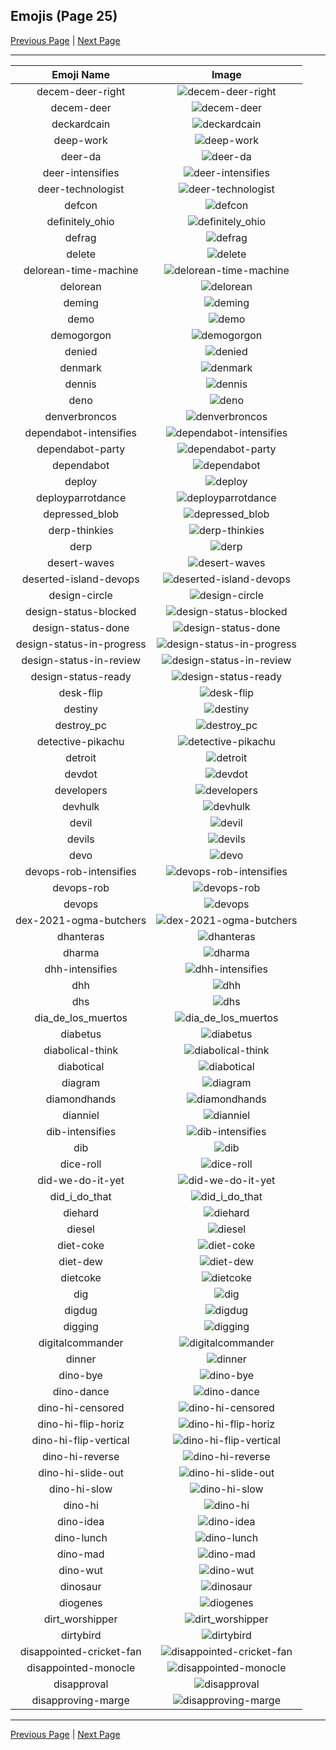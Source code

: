 
## Emojis (Page 25)

[Previous Page](/docs/hc/page-d-0024.md)
  | [Next Page](/docs/hc/page-d-0026.md)

<hr />

|Emoji Name|Image|
| :-: | :-: |
|decem-deer-right| ![decem-deer-right](/emojis/hc/decem-deer-right.png)|
|decem-deer| ![decem-deer](/emojis/hc/decem-deer.png)|
|deckardcain| ![deckardcain](/emojis/hc/deckardcain.jpg)|
|deep-work| ![deep-work](/emojis/hc/deep-work.png)|
|deer-da| ![deer-da](/emojis/hc/deer-da.png)|
|deer-intensifies| ![deer-intensifies](/emojis/hc/deer-intensifies.gif)|
|deer-technologist| ![deer-technologist](/emojis/hc/deer-technologist.png)|
|defcon| ![defcon](/emojis/hc/defcon.png)|
|definitely_ohio| ![definitely_ohio](/emojis/hc/definitely_ohio.png)|
|defrag| ![defrag](/emojis/hc/defrag.gif)|
|delete| ![delete](/emojis/hc/delete.png)|
|delorean-time-machine| ![delorean-time-machine](/emojis/hc/delorean-time-machine.png)|
|delorean| ![delorean](/emojis/hc/delorean.png)|
|deming| ![deming](/emojis/hc/deming.png)|
|demo| ![demo](/emojis/hc/demo.png)|
|demogorgon| ![demogorgon](/emojis/hc/demogorgon.png)|
|denied| ![denied](/emojis/hc/denied.png)|
|denmark| ![denmark](/emojis/hc/denmark.png)|
|dennis| ![dennis](/emojis/hc/dennis.png)|
|deno| ![deno](/emojis/hc/deno.png)|
|denverbroncos| ![denverbroncos](/emojis/hc/denverbroncos.png)|
|dependabot-intensifies| ![dependabot-intensifies](/emojis/hc/dependabot-intensifies.gif)|
|dependabot-party| ![dependabot-party](/emojis/hc/dependabot-party.gif)|
|dependabot| ![dependabot](/emojis/hc/dependabot.png)|
|deploy| ![deploy](/emojis/hc/deploy.jpg)|
|deployparrotdance| ![deployparrotdance](/emojis/hc/deployparrotdance.gif)|
|depressed_blob| ![depressed_blob](/emojis/hc/depressed_blob.gif)|
|derp-thinkies| ![derp-thinkies](/emojis/hc/derp-thinkies.png)|
|derp| ![derp](/emojis/hc/derp.jpg)|
|desert-waves| ![desert-waves](/emojis/hc/desert-waves.gif)|
|deserted-island-devops| ![deserted-island-devops](/emojis/hc/deserted-island-devops.png)|
|design-circle| ![design-circle](/emojis/hc/design-circle.png)|
|design-status-blocked| ![design-status-blocked](/emojis/hc/design-status-blocked.png)|
|design-status-done| ![design-status-done](/emojis/hc/design-status-done.png)|
|design-status-in-progress| ![design-status-in-progress](/emojis/hc/design-status-in-progress.png)|
|design-status-in-review| ![design-status-in-review](/emojis/hc/design-status-in-review.png)|
|design-status-ready| ![design-status-ready](/emojis/hc/design-status-ready.png)|
|desk-flip| ![desk-flip](/emojis/hc/desk-flip.jpg)|
|destiny| ![destiny](/emojis/hc/destiny.png)|
|destroy_pc| ![destroy_pc](/emojis/hc/destroy_pc.gif)|
|detective-pikachu| ![detective-pikachu](/emojis/hc/detective-pikachu.png)|
|detroit| ![detroit](/emojis/hc/detroit.jpg)|
|devdot| ![devdot](/emojis/hc/devdot.png)|
|developers| ![developers](/emojis/hc/developers.gif)|
|devhulk| ![devhulk](/emojis/hc/devhulk.png)|
|devil| ![devil](/emojis/hc/devil.gif)|
|devils| ![devils](/emojis/hc/devils.png)|
|devo| ![devo](/emojis/hc/devo.png)|
|devops-rob-intensifies| ![devops-rob-intensifies](/emojis/hc/devops-rob-intensifies.gif)|
|devops-rob| ![devops-rob](/emojis/hc/devops-rob.png)|
|devops| ![devops](/emojis/hc/devops.png)|
|dex-2021-ogma-butchers| ![dex-2021-ogma-butchers](/emojis/hc/dex-2021-ogma-butchers.png)|
|dhanteras| ![dhanteras](/emojis/hc/dhanteras.jpg)|
|dharma| ![dharma](/emojis/hc/dharma.jpg)|
|dhh-intensifies| ![dhh-intensifies](/emojis/hc/dhh-intensifies.gif)|
|dhh| ![dhh](/emojis/hc/dhh.png)|
|dhs| ![dhs](/emojis/hc/dhs.png)|
|dia_de_los_muertos| ![dia_de_los_muertos](/emojis/hc/dia_de_los_muertos.png)|
|diabetus| ![diabetus](/emojis/hc/diabetus.png)|
|diabolical-think| ![diabolical-think](/emojis/hc/diabolical-think.png)|
|diabotical| ![diabotical](/emojis/hc/diabotical.png)|
|diagram| ![diagram](/emojis/hc/diagram.png)|
|diamondhands| ![diamondhands](/emojis/hc/diamondhands.png)|
|dianniel| ![dianniel](/emojis/hc/dianniel.png)|
|dib-intensifies| ![dib-intensifies](/emojis/hc/dib-intensifies.gif)|
|dib| ![dib](/emojis/hc/dib.png)|
|dice-roll| ![dice-roll](/emojis/hc/dice-roll.gif)|
|did-we-do-it-yet| ![did-we-do-it-yet](/emojis/hc/did-we-do-it-yet.png)|
|did_i_do_that| ![did_i_do_that](/emojis/hc/did_i_do_that.jpg)|
|diehard| ![diehard](/emojis/hc/diehard.jpg)|
|diesel| ![diesel](/emojis/hc/diesel.png)|
|diet-coke| ![diet-coke](/emojis/hc/diet-coke.png)|
|diet-dew| ![diet-dew](/emojis/hc/diet-dew.png)|
|dietcoke| ![dietcoke](/emojis/hc/dietcoke.jpg)|
|dig| ![dig](/emojis/hc/dig.png)|
|digdug| ![digdug](/emojis/hc/digdug.gif)|
|digging| ![digging](/emojis/hc/digging.gif)|
|digitalcommander| ![digitalcommander](/emojis/hc/digitalcommander.gif)|
|dinner| ![dinner](/emojis/hc/dinner.png)|
|dino-bye| ![dino-bye](/emojis/hc/dino-bye.gif)|
|dino-dance| ![dino-dance](/emojis/hc/dino-dance.gif)|
|dino-hi-censored| ![dino-hi-censored](/emojis/hc/dino-hi-censored.gif)|
|dino-hi-flip-horiz| ![dino-hi-flip-horiz](/emojis/hc/dino-hi-flip-horiz.gif)|
|dino-hi-flip-vertical| ![dino-hi-flip-vertical](/emojis/hc/dino-hi-flip-vertical.gif)|
|dino-hi-reverse| ![dino-hi-reverse](/emojis/hc/dino-hi-reverse.gif)|
|dino-hi-slide-out| ![dino-hi-slide-out](/emojis/hc/dino-hi-slide-out.gif)|
|dino-hi-slow| ![dino-hi-slow](/emojis/hc/dino-hi-slow.gif)|
|dino-hi| ![dino-hi](/emojis/hc/dino-hi.gif)|
|dino-idea| ![dino-idea](/emojis/hc/dino-idea.gif)|
|dino-lunch| ![dino-lunch](/emojis/hc/dino-lunch.gif)|
|dino-mad| ![dino-mad](/emojis/hc/dino-mad.gif)|
|dino-wut| ![dino-wut](/emojis/hc/dino-wut.gif)|
|dinosaur| ![dinosaur](/emojis/hc/dinosaur.jpg)|
|diogenes| ![diogenes](/emojis/hc/diogenes.png)|
|dirt_worshipper| ![dirt_worshipper](/emojis/hc/dirt_worshipper.png)|
|dirtybird| ![dirtybird](/emojis/hc/dirtybird.png)|
|disappointed-cricket-fan| ![disappointed-cricket-fan](/emojis/hc/disappointed-cricket-fan.png)|
|disappointed-monocle| ![disappointed-monocle](/emojis/hc/disappointed-monocle.png)|
|disapproval| ![disapproval](/emojis/hc/disapproval.png)|
|disapproving-marge| ![disapproving-marge](/emojis/hc/disapproving-marge.png)|

<hr/>

[Previous Page](/docs/hc/page-d-0024.md)
  | [Next Page](/docs/hc/page-d-0026.md)